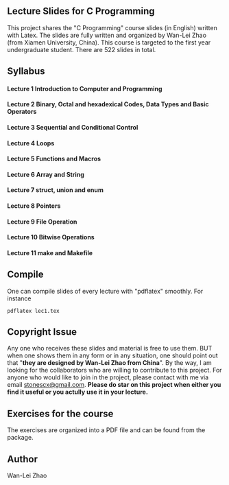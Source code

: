 ## Lecture Slides for C Programming

This project shares the "C Programming" course slides (in English) written with Latex. The slides are fully written and organized by Wan-Lei Zhao (from Xiamen University, China). This course is targeted to the first year undergraduate student. There are 522 slides in total.


## Syllabus
#### Lecture 1 Introduction to Computer and Programming
#### Lecture 2 Binary, Octal and hexadexical Codes, Data Types and Basic Operators
#### Lecture 3 Sequential and Conditional Control
#### Lecture 4 Loops
#### Lecture 5 Functions and Macros
#### Lecture 6 Array and String
#### Lecture 7 struct, union and enum
#### Lecture 8 Pointers
#### Lecture 9 File Operation
#### Lecture 10 Bitwise Operations
#### Lecture 11 make and Makefile


## Compile
One can compile slides of every lecture with "pdflatex" smoothly. For instance
```
pdflatex lec1.tex
```

## Copyright Issue
Any one who receives these slides and material is free to use them. BUT when one shows them in any form or in any situation, one should point out that "**they are designed by Wan-Lei Zhao from China**". By the way, I am looking for the collaborators who are willing to contribute to this project. For anyone who would like to join in the project, please contact with me via email stonescx@gmail.com. **Please do star on this project when either you find it useful or you actully use it in your lecture.**

## Exercises for the course
The exercises are organized into a PDF file and can be found from the package.

## Author
Wan-Lei Zhao
